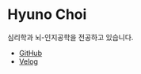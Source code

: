 # Hyuno Choi

심리학과 뇌-인지공학을 전공하고 있습니다.

- [GitHub](https://github.com/soonitoon)
- [Velog](https://velog.io/@soonitoon)
